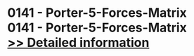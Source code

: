 # 0141 - Porter-5-Forces-Matrix<br />0141 - Porter-5-Forces-Matrix<br />[>> Detailed information](https://secure.shareit.com/shareit/product.html?productid=300995694&affiliateid=200057808)
